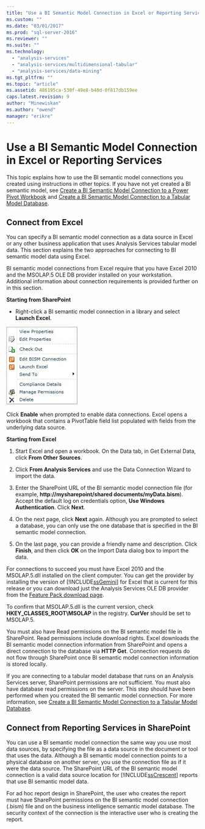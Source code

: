 ```yaml
---
title: "Use a BI Semantic Model Connection in Excel or Reporting Services | Microsoft Docs"
ms.custom: ""
ms.date: "03/01/2017"
ms.prod: "sql-server-2016"
ms.reviewer: ""
ms.suite: ""
ms.technology: 
  - "analysis-services"
  - "analysis-services/multidimensional-tabular"
  - "analysis-services/data-mining"
ms.tgt_pltfrm: ""
ms.topic: "article"
ms.assetid: 486195ca-530f-49e8-b40d-0f817db159ee
caps.latest.revision: 9
author: "Minewiskan"
ms.author: "owend"
manager: "erikre"
---
```

# Use a BI Semantic Model Connection in Excel or Reporting Services
  This topic explains how to use the BI semantic model connections you created using instructions in other topics. If you have not yet created a BI semantic model, see [Create a BI Semantic Model Connection to a Power Pivot Workbook](../../analysis-services/power-pivot-sharepoint/create-a-bi-semantic-model-connection-to-a-power-pivot-workbook.md) and [Create a BI Semantic Model Connection to a Tabular Model Database](../../analysis-services/power-pivot-sharepoint/create-a-bi-semantic-model-connection-to-a-tabular-model-database.md).  
  
##  <a name="bkmk_connect"></a> Connect from Excel  
 You can specify a BI semantic model connection as a data source in Excel or any other business application that uses Analysis Services tabular model data. This section explains the two approaches for connecting to BI semantic model data using Excel.  
  
 BI semantic model connections from Excel require that you have Excel 2010 and the MSOLAP.5 OLE DB provider installed on your workstation. Additional information about connection requirements is provided further on in this section.  
  
 **Starting from SharePoint**  
  
-   Right-click a BI semantic model connection in a library and select **Launch Excel**.  
  
 ![Screenshot of BISM quick launch command](../../analysis-services/power-pivot-sharepoint/media/ssas-bism-quicklaunch.gif "Screenshot of BISM quick launch command")  
  
 Click **Enable** when prompted to enable data connections. Excel opens a workbook that contains a PivotTable field list populated with fields from the underlying data source.  
  
 **Starting from Excel**  
  
1.  Start Excel and open a workbook. On the Data tab, in Get External Data, click **From Other Sources**.  
  
2.  Click **From Analysis Services** and use the Data Connection Wizard to import the data.  
  
3.  Enter the SharePoint URL of the BI semantic model connection file (for example, **http://mysharepoint/shared documents/myData.bism**). Accept the default log on credentials option, **Use Windows Authentication**. Click **Next**.  
  
4.  On the next page, click **Next** again. Although you are prompted to select a database, you can only use the one database that is specified in the BI semantic model connection.  
  
5.  On the last page, you can provide a friendly name and description. Click **Finish**, and then click **OK** on the Import Data dialog box to import the data.  
  
 For connections to succeed you must have Excel 2010 and the MSOLAP.5.dll installed on the client computer. You can get the provider by installing the version of [!INCLUDE[ssGemini](../../includes/ssgemini-md.md)] for Excel that is current for this release or you can download just the Analysis Services OLE DB provider from the [Feature Pack download page](http://go.microsoft.com/fwlink/?linkid=214066).  
  
 To confirm that MSOLAP.5.dll is the current version, check **HKEY_CLASSES_ROOT\MSOLAP** in the registry. **CurVer** should be set to MSOLAP.5.  
  
 You must also have Read permissions on the BI semantic model file in SharePoint. Read permissions include download rights. Excel downloads the BI semantic model connection information from SharePoint and opens a direct connection to the database via **HTTP Get**. Connection requests do not flow through SharePoint once BI semantic model connection information is stored locally.  
  
 If you are connecting to a tabular model database that runs on an Analysis Services server, SharePoint permissions are not sufficient. You must also have database read permissions on the server. This step should have been performed when you created the BI semantic model connection. For more information, see [Create a BI Semantic Model Connection to a Tabular Model Database](../../analysis-services/power-pivot-sharepoint/create-a-bi-semantic-model-connection-to-a-tabular-model-database.md).  
  
##  <a name="bkmk_use"></a> Connect from Reporting Services in SharePoint  
 You can use a BI semantic model connection the same way you use most data sources, by specifying the file as a data source in the document or tool that uses the data. Although a BI semantic model connection points to a physical database on another server, you use the connection file as if it were the data source. The SharePoint URL of the BI semantic model connection is a valid data source location for [!INCLUDE[ssCrescent](../../includes/sscrescent-md.md)] reports that use BI semantic model data.  
  
 For ad hoc report design in SharePoint, the user who creates the report must have SharePoint permissions on the BI semantic model connection (.bism) file and on the business intelligence semantic model database. The security context of the connection is the interactive user who is creating the report.  
  
  